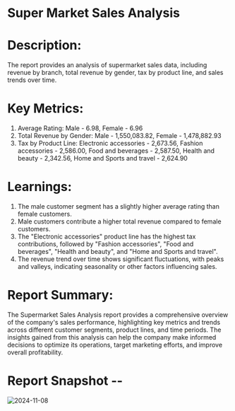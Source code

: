 # Super Market Sales Analysis
# Description:
The report provides an analysis of supermarket sales data, including revenue by branch, total revenue by gender, 
tax by product line, and sales trends over time.

# Key Metrics:
1. Average Rating: Male - 6.98, Female - 6.96
2. Total Revenue by Gender: Male - 1,550,083.82, Female - 1,478,882.93
3. Tax by Product Line: Electronic accessories - 2,673.56, Fashion accessories - 2,586.00, Food and beverages - 2,587.50, Health and beauty - 2,342.56, Home and Sports and travel - 2,624.90

# Learnings:
1. The male customer segment has a slightly higher average rating than female customers.
2. Male customers contribute a higher total revenue compared to female customers.
3. The "Electronic accessories" product line has the highest tax contributions, followed by "Fashion accessories", "Food and beverages", "Health and beauty", and "Home and Sports and travel".
4. The revenue trend over time shows significant fluctuations, with peaks and valleys, indicating seasonality or other factors influencing sales.

# Report Summary:
The Supermarket Sales Analysis report provides a comprehensive overview of the company's sales performance, highlighting 
key metrics and trends across different customer segments, product lines, and time periods. The insights gained from this 
analysis can help the company make informed decisions to optimize its operations, target marketing efforts, and improve overall profitability.

# Report Snapshot --
![2024-11-08](https://github.com/user-attachments/assets/f3560c2a-d76b-4bc2-b23b-fc5275d5eb88)

